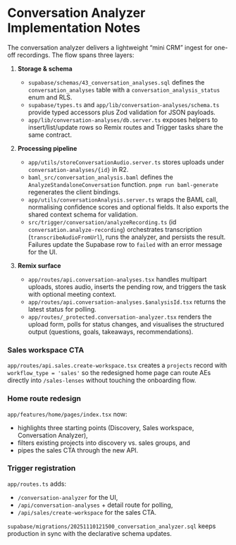 # Conversation Analyzer Implementation Notes

The conversation analyzer delivers a lightweight “mini CRM” ingest for one-off recordings. The flow spans three layers:

1. **Storage & schema**
   - `supabase/schemas/43_conversation_analyses.sql` defines the `conversation_analyses` table with a `conversation_analysis_status` enum and RLS.
   - `supabase/types.ts` and `app/lib/conversation-analyses/schema.ts` provide typed accessors plus Zod validation for JSON payloads.
   - `app/lib/conversation-analyses/db.server.ts` exposes helpers to insert/list/update rows so Remix routes and Trigger tasks share the same contract.

2. **Processing pipeline**
   - `app/utils/storeConversationAudio.server.ts` stores uploads under `conversation-analyses/{id}` in R2.
   - `baml_src/conversation_analysis.baml` defines the `AnalyzeStandaloneConversation` function. `pnpm run baml-generate` regenerates the client bindings.
   - `app/utils/conversationAnalysis.server.ts` wraps the BAML call, normalising confidence scores and optional fields. It also exports the shared context schema for validation.
   - `src/trigger/conversation/analyzeRecording.ts` (id `conversation.analyze-recording`) orchestrates transcription (`transcribeAudioFromUrl`), runs the analyzer, and persists the result. Failures update the Supabase row to `failed` with an error message for the UI.

3. **Remix surface**
   - `app/routes/api.conversation-analyses.tsx` handles multipart uploads, stores audio, inserts the pending row, and triggers the task with optional meeting context.
   - `app/routes/api.conversation-analyses.$analysisId.tsx` returns the latest status for polling.
   - `app/routes/_protected.conversation-analyzer.tsx` renders the upload form, polls for status changes, and visualises the structured output (questions, goals, takeaways, recommendations).

### Sales workspace CTA

`app/routes/api.sales.create-workspace.tsx` creates a `projects` record with `workflow_type = 'sales'` so the redesigned home page can route AEs directly into `/sales-lenses` without touching the onboarding flow.

### Home route redesign

`app/features/home/pages/index.tsx` now:
- highlights three starting points (Discovery, Sales workspace, Conversation Analyzer),
- filters existing projects into discovery vs. sales groups, and
- pipes the sales CTA through the new API.

### Trigger registration

`app/routes.ts` adds:
- `/conversation-analyzer` for the UI,
- `/api/conversation-analyses` + detail route for polling,
- `/api/sales/create-workspace` for the sales CTA.

`supabase/migrations/20251110121500_conversation_analyzer.sql` keeps production in sync with the declarative schema updates.
